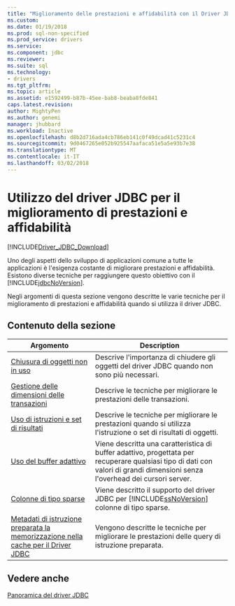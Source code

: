 ```yaml
---
title: "Miglioramento delle prestazioni e affidabilità con il Driver JDBC | Documenti Microsoft"
ms.custom: 
ms.date: 01/19/2018
ms.prod: sql-non-specified
ms.prod_service: drivers
ms.service: 
ms.component: jdbc
ms.reviewer: 
ms.suite: sql
ms.technology:
- drivers
ms.tgt_pltfrm: 
ms.topic: article
ms.assetid: e1592499-b87b-45ee-bab8-beaba8fde841
caps.latest.revision: 
author: MightyPen
ms.author: genemi
manager: jhubbard
ms.workload: Inactive
ms.openlocfilehash: d8b2d716ada4cb786eb141c0f49dcad41c5231c4
ms.sourcegitcommit: 9d0467265e052b925547aafaca51e5a5e93b7e38
ms.translationtype: MT
ms.contentlocale: it-IT
ms.lasthandoff: 03/02/2018
---
```

# <a name="improving-performance-and-reliability-with-the-jdbc-driver"></a>Utilizzo del driver JDBC per il miglioramento di prestazioni e affidabilità
[!INCLUDE[Driver_JDBC_Download](../../includes/driver_jdbc_download.md)]

  Uno degli aspetti dello sviluppo di applicazioni comune a tutte le applicazioni è l'esigenza costante di migliorare prestazioni e affidabilità. Esistono diverse tecniche per raggiungere questo obiettivo con il [!INCLUDE[jdbcNoVersion](../../includes/jdbcnoversion_md.md)].  
  
 Negli argomenti di questa sezione vengono descritte le varie tecniche per il miglioramento di prestazioni e affidabilità quando si utilizza il driver JDBC.  
  
## <a name="in-this-section"></a>Contenuto della sezione  
  
|Argomento|Description|  
|-----------|-----------------|  
|[Chiusura di oggetti non in uso](../../connect/jdbc/closing-objects-when-not-in-use.md)|Descrive l'importanza di chiudere gli oggetti del driver JDBC quando non sono più necessari.|  
|[Gestione delle dimensioni delle transazioni](../../connect/jdbc/managing-transaction-size.md)|Descrive le tecniche per migliorare le prestazioni delle transazioni.|  
|[Uso di istruzioni e set di risultati](../../connect/jdbc/working-with-statements-and-result-sets.md)|Descrive le tecniche per migliorare le prestazioni quando si utilizza l'istruzione o set di risultati di oggetti.|  
|[Uso del buffer adattivo](../../connect/jdbc/using-adaptive-buffering.md)|Viene descritta una caratteristica di buffer adattivo, progettata per recuperare qualsiasi tipo di dati con valori di grandi dimensioni senza l'overhead dei cursori server.|  
|[Colonne di tipo sparse](../../connect/jdbc/sparse-columns.md)|Viene descritto il supporto del driver JDBC per [!INCLUDE[ssNoVersion](../../includes/ssnoversion_md.md)] colonne di tipo sparse.|  
|[Metadati di istruzione preparata la memorizzazione nella cache per il Driver JDBC](../../connect/jdbc/prepared-statement-metadata-caching-for-the-jdbc-driver.md)|Vengono descritte le tecniche per migliorare le prestazioni delle query di istruzione preparata.|
  
## <a name="see-also"></a>Vedere anche  
 [Panoramica del driver JDBC](../../connect/jdbc/overview-of-the-jdbc-driver.md)  
  
  